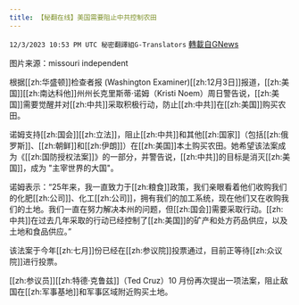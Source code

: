 ```yaml
---
title: 【秘翻在线】美国需要阻止中共控制农田
---
```

`12/3/2023 10:53 PM UTC 秘密翻譯組G-Translators` [轉載自GNews](https://gnews.org/articles/2067016)

图片来源：missouri independent         

根据[[zh:华盛顿]]检查者报 (Washington Examiner)[[zh:12月3日]]报道，[[zh:美国]][[zh:南达科他]]州州长克里斯蒂·诺姆（Kristi Noem）周日警告说，[[zh:美国]]需要觉醒并对[[zh:中共]]采取积极行动，防止[[zh:中共]]在[[zh:美国]]购买农田。

诺姆支持[[zh:国会]][[zh:立法]]，阻止[[zh:中共]]和其他[[zh:国家]]（包括[[zh:俄罗斯]]、[[zh:朝鲜]]和[[zh:伊朗]]）在[[zh:美国]]本土购买农田。她希望该法案成为《[[zh:国防授权法案]]》的一部分，并警告说，[[zh:中共]]的目标是消灭[[zh:美国]]，成为 "主宰世界的大国"。

诺姆表示：“25年来，我一直致力于[[zh:粮食]]政策，我们亲眼看着他们收购我们的化肥[[zh:公司]]、化工[[zh:公司]]，拥有我们的加工系统，现在他们又在收购我们的土地。我们一直在努力解决本州的问题，但[[zh:国会]]需要采取行动。[[zh:中共]]在过去几年采取的行动已经控制了[[zh:美国]]的矿产和处方药品供应，以及土地和食品供应。”

该法案于今年[[zh:七月]]份已经在[[zh:参议院]]投票通过，目前正等待[[zh:众议院]]进行投票。

[[zh:参议员]][[zh:特德·克鲁兹]]（Ted Cruz）10 月份再次提出一项法案，阻止敌国在[[zh:军事基地]]和军事区域附近购买土地。
